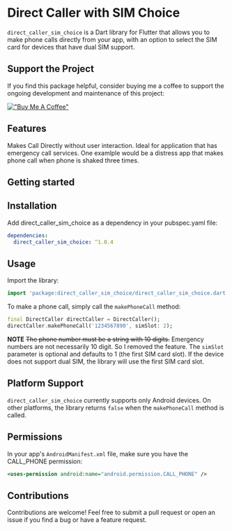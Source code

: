 <!--
This README describes the package. If you publish this package to pub.dev,
this README's contents appear on the landing page for your package.

For information about how to write a good package README, see the guide for
[writing package pages](https://dart.dev/guides/libraries/writing-package-pages).

For general information about developing packages, see the Dart guide for
[creating packages](https://dart.dev/guides/libraries/create-library-packages)
and the Flutter guide for
[developing packages and plugins](https://flutter.dev/developing-packages).
-->

# Direct Caller with SIM Choice

`direct_caller_sim_choice` is a Dart library for Flutter that allows you to make phone calls directly from your app, with an option to select the SIM card for devices that have dual SIM support.

## Support the Project

If you find this package helpful, consider buying me a coffee to support the ongoing development and maintenance of this project:

[!["Buy Me A Coffee"](https://www.buymeacoffee.com/assets/img/custom_images/orange_img.png)](https://www.buymeacoffee.com/dayd)

## Features

Makes Call Directly without user interaction. Ideal for application that has emergency call services. One examlple would be a distress app that makes phone call when phone is shaked three times.

## Getting started

## Installation

Add direct_caller_sim_choice as a dependency in your pubspec.yaml file:

```yaml
dependencies:
  direct_caller_sim_choice: ^1.0.4
```
## Usage

Import the library:

```dart
import 'package:direct_caller_sim_choice/direct_caller_sim_choice.dart';
```

To make a phone call, simply call the `makePhoneCall` method:

```dart
final DirectCaller directCaller = DirectCaller();
directCaller.makePhoneCall('1234567890', simSlot: 2);
```

**NOTE** ~~The phone number must be a string with 10 digits.~~ Emergency numbers are not necessarily 10 digit. So I removed the feature. The `simSlot` parameter is optional and defaults to 1 (the first SIM card slot). If the device does not support dual SIM, the library will use the first SIM card slot.

## Platform Support

`direct_caller_sim_choice` currently supports only Android devices. On other platforms, the library returns `false` when the `makePhoneCall` method is called.

## Permissions

In your app's `AndroidManifest.xml` file, make sure you have the CALL_PHONE permission:

```xml
<uses-permission android:name="android.permission.CALL_PHONE" />
```

## Contributions

Contributions are welcome! Feel free to submit a pull request or open an issue if you find a bug or have a feature request.


